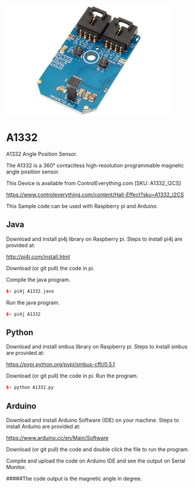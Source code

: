 [![A1332](A1332_I2CS.png)](https://www.controleverything.com/content/Hall-Effect?sku=A1332_I2CS)
# A1332
A1332 Angle Position Sensor.

The A1332 is a 360° contactless high-resolution programmable magnetic angle position sensor.

This Device is available from ControlEverything.com [SKU: A1332_I2CS]

https://www.controleverything.com/content/Hall-Effect?sku=A1332_I2CS

This Sample code can be used with Raspberry pi and Arduino.

## Java
Download and install pi4j library on Raspberry pi. Steps to install pi4j are provided at:

http://pi4j.com/install.html

Download (or git pull) the code in pi.

Compile the java program.
```cpp
$> pi4j A1332.java
```

Run the java program.
```cpp
$> pi4j A1332
```

## Python
Download and install smbus library on Raspberry pi. Steps to install smbus are provided at:

https://pypi.python.org/pypi/smbus-cffi/0.5.1

Download (or git pull) the code in pi. Run the program.

```cpp
$> python A1332.py
```

## Arduino
Download and install Arduino Software (IDE) on your machine. Steps to install Arduino are provided at:

https://www.arduino.cc/en/Main/Software

Download (or git pull) the code and double click the file to run the program.

Compile and upload the code on Arduino IDE and see the output on Serial Monitor.

#####The code output is the magnetic angle in degree.
